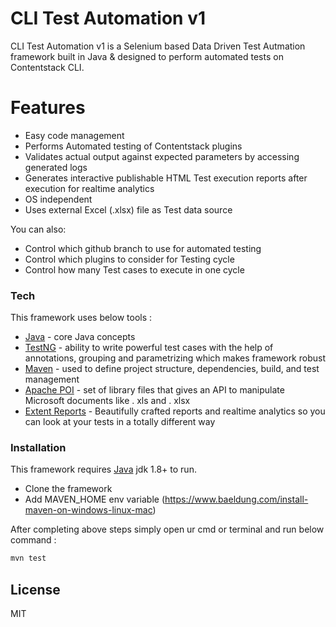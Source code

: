# CLI Test Automation v1




CLI Test Automation v1 is a Selenium based Data Driven Test Autmation framework built in Java & designed to perform automated tests on Contentstack CLI.



# Features

  - Easy code management
  - Performs Automated testing of Contentstack plugins
  - Validates actual output against expected parameters by accessing generated logs
  - Generates interactive publishable HTML Test execution reports after  execution for realtime analytics 
  - OS independent
  - Uses external Excel (.xlsx) file as Test data source
  

You can also:
  - Control which github branch to use for automated testing
  - Control which plugins to consider for Testing cycle
  - Control how many Test cases to execute in one cycle


### Tech

This framework uses below tools :

* [Java] - core Java concepts
* [TestNG] - ability to write powerful test cases with the help of annotations, grouping and parametrizing which makes framework robust
* [Maven] - used to define project structure, dependencies, build, and test management
* [Apache POI] - set of library files that gives an API to manipulate Microsoft documents like . xls and . xlsx
* [Extent Reports] - Beautifully crafted reports and realtime analytics so you can look at your tests in a totally different way


### Installation

This framework requires [Java](https://www.oracle.com/java/technologies/oracle-java-archive-downloads.html) jdk 1.8+ to run.

 - Clone the framework
 - Add MAVEN_HOME env variable  (https://www.baeldung.com/install-maven-on-windows-linux-mac)

After completing above steps simply open ur cmd or terminal and run below command :
```sh
mvn test
```


License
----

MIT




[//]: # (These are reference links used in the body of this note and get stripped out when the markdown processor does its job. There is no need to format nicely because it shouldn't be seen. Thanks SO - http://stackoverflow.com/questions/4823468/store-comments-in-markdown-syntax)


   [Java]: <https://www.oracle.com/java/technologies/oracle-java-archive-downloads.html>
   [TestNG]: <https://testng.org/doc/>
   [Maven]: <https://maven.apache.org/>
   [Apache POI]: <https://poi.apache.org/>
   [Extent Reports]: <http://www.extentreports.com/>
   

